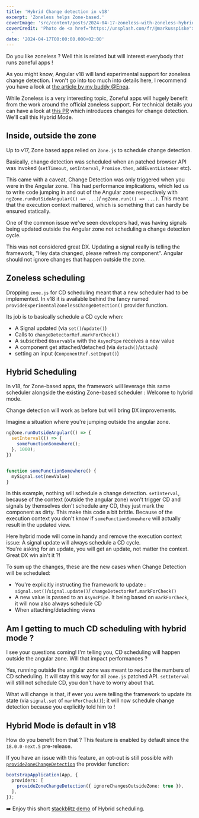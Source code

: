```yaml
---
title: 'Hybrid Change detection in v18'
excerpt: 'Zoneless helps Zone-based.'
coverImage: 'src/content/posts/2024-04-17-zoneless-with-zoneless-hybrid/markus-spiske-UhxkK9tTHKs-unsplash.jpg'
coverCredit: 'Photo de <a href="https://unsplash.com/fr/@markusspiske">Markus Spiske</a> sur <a href="https://unsplash.com/fr/photos/gros-plan-dune-voiture-UhxkK9tTHKs">Unsplash</a>
  '
date: '2024-04-17T00:00:00.000+02:00'
---
```


Do you like zoneless ? Well this is related but will interest everybody that runs zoneful apps !

As you might know, Angular v18 will land experimental support for zoneless change detection. I won't go into too much into details here, I recommend you have a look at [the article by my buddy @Enea](https://justangular.com/blog/a-new-era-for-angular-zoneless-change-detection).

While Zoneless is a very interesting topic, Zoneful apps will hugely benefit from the work around the official zoneless support. For technical details you can have a look at [this PR](https://github.com/angular/angular/pull/55102) which introduces changes for change detection.  We'll call this Hybrid Mode.

## Inside, outside the zone

Up to v17, Zone based apps relied on `Zone.js` to schedule change detection.

Basically, change detection was scheduled when an patched browser API was invoked (`setTimeout`, `setInterval`, `Promise.then`, `addEventListener` etc).

This came with a caveat, Change Detection was only triggered when you were in the Angular zone. This had performance implications, which led us to write code jumping in and out of the Angular zone respectively with `ngZone.runOutSideAngular(() => ...)`/ `ngZone.run(() => ...)`.
This meant that the execution context mattered, which is something that can hardly be ensured statically.

One of the common issue we've seen developers had, was having signals being updated outside the Angular zone not scheduling a change detection cycle.

This was not considered great DX. Updating a signal really is telling the framework, "Hey data changed, please refresh my component". Angular should not ignore changes that happen outside the zone.

## Zoneless scheduling

Dropping `zone.js` for CD scheduling meant that a new scheduler had to be implemented. In v18 it is available behind the fancy named `provideExperimentalZonelessChangeDetection()` provider function.

Its job is to basically schedule a CD cycle when:

* A Signal updated (via `set()`/`update()`)
* Calls to `changeDetectorRef.markForCheck()`
* A subscribed `Observable` with the `AsyncPipe` receives a new value
* A component get attached/detached (via `detach()`/`attach`)
* setting an input (`ComponentRef.setInput()`)

## Hybrid Scheduling

In v18, for Zone-based apps, the framework will leverage this same scheduler alongside the existing Zone-based scheduler : Welcome to hybrid mode.

Change detection will work as before but will bring DX improvements.

Imagine a situation where you're jumping outside the angular zone.

```ts
ngZone.runOutsideAngular(() => {
  setInterval(() => {
    someFunctionSomewhere();
  }, 1000);
})


function someFunctionSomewhere() {
  mySignal.set(newValue)
}

```

In this example, nothing will schedule a change detection. `setInterval`, because of the context (outside the angular zone) won't trigger CD and signals by themselves don't schedule any CD, they just mark the component as dirty. This make this code a bit brittle. Because of the execution context you don't know if `someFunctionSomewhere` will actually result in the updated view.

Here hybrid mode will come in handy and remove the execution context issue: A signal update will always schedule a CD cycle.<br/>
You're asking for an update, you will get an update, not matter the context. Great DX win ain't it ?!

To sum up the changes, these are the new cases when Change Detection will be scheduled:

* You're explicitly instructing the framework to update : `signal.set()`/`signal.update()`/ `changeDetectorRef.markForCheck()`
* A new value is passed to an `AsyncPipe`. It being based on `markForCheck`, it will now also always schedule CD
* When attaching/detaching views

## Am I getting to much CD scheduling with hybrid mode ?

I see your questions coming! I'm telling you, CD scheduling will happen outside the angular zone. Will that impact performances ?

Yes, running outside the angular zone was meant to reduce the numbers of CD scheduling. It will stay this way for all `zone.js` patched API. `setInterval` will still not schedule CD, you don't have to worry about that.

What will change is that, if ever you were telling the framework to update its state (via `signal.set` of `markForCheck()`); it will now schedule change detection because you explicitly told him to !

## Hybrid Mode is default in v18

How do you benefit from that ? This feature is enabled by default since the `18.0.0-next.5` pre-release.

If you have an issue with this feature, an opt-out is still possible with [`provideZoneChangeDetection`](https://angular.dev/api/core/provideZoneChangeDetection) the provider function:

```ts
bootstrapApplication(App, {
  providers: [
    provideZoneChangeDetection({ ignoreChangesOutsideZone: true }),
  ],
});
```

➡️ Enjoy this short [stackblitz demo](https://stackblitz.com/edit/v18-hybrid-mode) of Hybrid scheduling.
